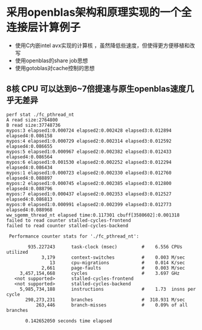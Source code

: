 # 采用openblas架构和原理实现的一个全连接层计算例子
* 使用C内嵌intel avx实现的计算核 ，虽然降低些速度，但使得更方便移植和改写
* 使用openblas的share job思想
* 使用gotoblas对cache控制的思想

## 8核 CPU 可以达到6~7倍提速与原生openblas速度几乎无差异

    perf stat ./fc_pthread_nt 
    A read size:2764800 
    B read size:37748736  
    mypos:3 elapsed1:0.000724 elapsed2:0.002428 elapsed3:0.012894 elapsed4:0.086158
    mypos:4 elapsed1:0.000729 elapsed2:0.002314 elapsed3:0.012592 elapsed4:0.086655
    mypos:5 elapsed1:0.000967 elapsed2:0.002382 elapsed3:0.012433 elapsed4:0.086564
    mypos:6 elapsed1:0.001530 elapsed2:0.002252 elapsed3:0.012294 elapsed4:0.086434
    mypos:1 elapsed1:0.000723 elapsed2:0.002330 elapsed3:0.012760 elapsed4:0.088897
    mypos:2 elapsed1:0.000745 elapsed2:0.002385 elapsed3:0.012800 elapsed4:0.088796
    mypos:7 elapsed1:0.000437 elapsed2:0.002353 elapsed3:0.012527 elapsed4:0.086813
    mypos:0 elapsed1:0.000991 elapsed2:0.002399 elapsed3:0.012773 elapsed4:0.088968
    ww_sgemm_thread_nt elapsed time:0.117301 cbuff[3580602]:0.001318
    failed to read counter stalled-cycles-frontend
    failed to read counter stalled-cycles-backend

     Performance counter stats for './fc_pthread_nt':

            935.227243      task-clock (msec)         #    6.556 CPUs utilized          
                 3,179      context-switches          #    0.003 M/sec                  
                    13      cpu-migrations            #    0.014 K/sec                  
                 2,661      page-faults               #    0.003 M/sec                  
         3,457,154,668      cycles                    #    3.697 GHz                    
       <not supported>      stalled-cycles-frontend  
       <not supported>      stalled-cycles-backend   
         5,985,734,188      instructions              #    1.73  insns per cycle        
           298,273,231      branches                  #  318.931 M/sec                  
               263,446      branch-misses             #    0.09% of all branches        

           0.142652050 seconds time elapsed











